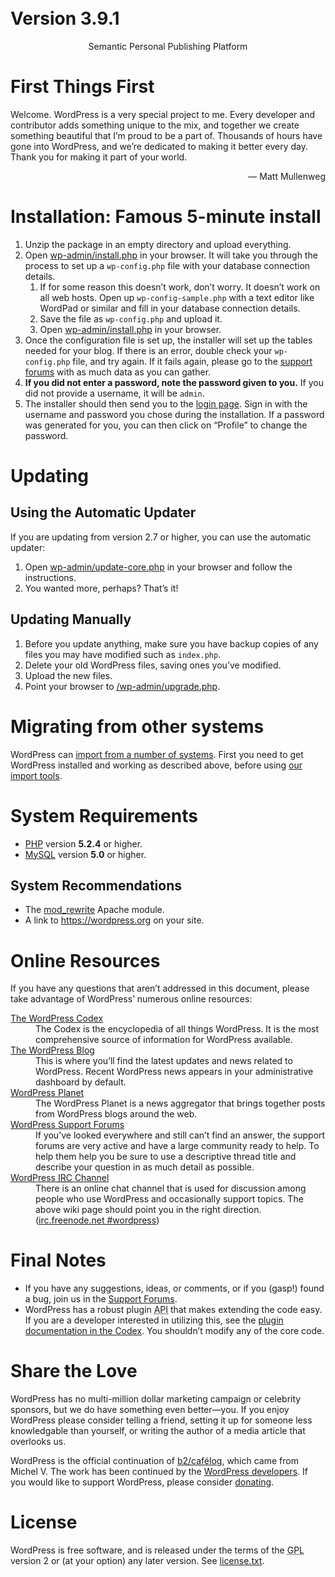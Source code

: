 <html>
<head>
    <meta name="viewport" content="width=device-width" />
    <meta http-equiv="Content-Type" content="text/html; charset=utf-8" />
    <title>WordPress &#8250; ReadMe</title>
    <link rel="stylesheet" href="wp-admin/css/install.css?ver=20100228" type="text/css" />
</head>
<body>
<h1 id="logo">
    <br /> Version 3.9.1
</h1>
<p style="text-align: center">Semantic Personal Publishing Platform</p>

<h1>First Things First</h1>
<p>Welcome. WordPress is a very special project to me. Every developer and contributor adds something unique to the mix, and together we create something beautiful that I&#8217;m proud to be a part of. Thousands of hours have gone into WordPress, and we&#8217;re dedicated to making it better every day. Thank you for making it part of your world.</p>
<p style="text-align: right">&#8212; Matt Mullenweg</p>

<h1>Installation: Famous 5-minute install</h1>
<ol>
    <li>Unzip the package in an empty directory and upload everything.</li>
    <li>Open <span class="file"><a href="wp-admin/install.php">wp-admin/install.php</a></span> in your browser. It will take you through the process to set up a <code>wp-config.php</code> file with your database connection details.
        <ol>
            <li>If for some reason this doesn&#8217;t work, don&#8217;t worry. It doesn&#8217;t work on all web hosts. Open up <code>wp-config-sample.php</code> with a text editor like WordPad or similar and fill in your database connection details.</li>
            <li>Save the file as <code>wp-config.php</code> and upload it.</li>
            <li>Open <span class="file"><a href="wp-admin/install.php">wp-admin/install.php</a></span> in your browser.</li>
        </ol>
    </li>
    <li>Once the configuration file is set up, the installer will set up the tables needed for your blog. If there is an error, double check your <code>wp-config.php</code> file, and try again. If it fails again, please go to the <a href="https://wordpress.org/support/" title="WordPress support">support forums</a> with as much data as you can gather.</li>
    <li><strong>If you did not enter a password, note the password given to you.</strong> If you did not provide a username, it will be <code>admin</code>.</li>
    <li>The installer should then send you to the <a href="wp-login.php">login page</a>. Sign in with the username and password you chose during the installation. If a password was generated for you, you can then click on &#8220;Profile&#8221; to change the password.</li>
</ol>

<h1>Updating</h1>
<h2>Using the Automatic Updater</h2>
<p>If you are updating from version 2.7 or higher, you can use the automatic updater:</p>
<ol>
    <li>Open <span class="file"><a href="wp-admin/update-core.php">wp-admin/update-core.php</a></span> in your browser and follow the instructions.</li>
    <li>You wanted more, perhaps? That&#8217;s it!</li>
</ol>

<h2>Updating Manually</h2>
<ol>
    <li>Before you update anything, make sure you have backup copies of any files you may have modified such as <code>index.php</code>.</li>
    <li>Delete your old WordPress files, saving ones you&#8217;ve modified.</li>
    <li>Upload the new files.</li>
    <li>Point your browser to <span class="file"><a href="wp-admin/upgrade.php">/wp-admin/upgrade.php</a>.</span></li>
</ol>

<h1>Migrating from other systems</h1>
<p>WordPress can <a href="http://codex.wordpress.org/Importing_Content">import from a number of systems</a>. First you need to get WordPress installed and working as described above, before using <a href="wp-admin/import.php" title="Import to WordPress">our import tools</a>.</p>

<h1>System Requirements</h1>
<ul>
    <li><a href="http://php.net/">PHP</a> version <strong>5.2.4</strong> or higher.</li>
    <li><a href="http://www.mysql.com/">MySQL</a> version <strong>5.0</strong> or higher.</li>
</ul>

<h2>System Recommendations</h2>
<ul>
    <li>The <a href="http://httpd.apache.org/docs/2.2/mod/mod_rewrite.html">mod_rewrite</a> Apache module.</li>
    <li>A link to <a href="https://wordpress.org/">https://wordpress.org</a> on your site.</li>
</ul>

<h1>Online Resources</h1>
<p>If you have any questions that aren&#8217;t addressed in this document, please take advantage of WordPress&#8217; numerous online resources:</p>
<dl>
    <dt><a href="http://codex.wordpress.org/">The WordPress Codex</a></dt>
        <dd>The Codex is the encyclopedia of all things WordPress. It is the most comprehensive source of information for WordPress available.</dd>
    <dt><a href="https://wordpress.org/news/">The WordPress Blog</a></dt>
        <dd>This is where you&#8217;ll find the latest updates and news related to WordPress. Recent WordPress news appears in your administrative dashboard by default.</dd>
    <dt><a href="http://planet.wordpress.org/">WordPress Planet</a></dt>
        <dd>The WordPress Planet is a news aggregator that brings together posts from WordPress blogs around the web.</dd>
    <dt><a href="https://wordpress.org/support/">WordPress Support Forums</a></dt>
        <dd>If you&#8217;ve looked everywhere and still can&#8217;t find an answer, the support forums are very active and have a large community ready to help. To help them help you be sure to use a descriptive thread title and describe your question in as much detail as possible.</dd>
    <dt><a href="http://codex.wordpress.org/IRC">WordPress <abbr title="Internet Relay Chat">IRC</abbr> Channel</a></dt>
        <dd>There is an online chat channel that is used for discussion among people who use WordPress and occasionally support topics. The above wiki page should point you in the right direction. (<a href="irc://irc.freenode.net/wordpress">irc.freenode.net #wordpress</a>)</dd>
</dl>

<h1>Final Notes</h1>
<ul>
    <li>If you have any suggestions, ideas, or comments, or if you (gasp!) found a bug, join us in the <a href="https://wordpress.org/support/">Support Forums</a>.</li>
    <li>WordPress has a robust plugin <abbr title="application programming interface">API</abbr> that makes extending the code easy. If you are a developer interested in utilizing this, see the <a href="http://codex.wordpress.org/Plugin_API" title="WordPress plugin API">plugin documentation in the Codex</a>. You shouldn&#8217;t modify any of the core code.</li>
</ul>

<h1>Share the Love</h1>
<p>WordPress has no multi-million dollar marketing campaign or celebrity sponsors, but we do have something even better&#8212;you. If you enjoy WordPress please consider telling a friend, setting it up for someone less knowledgable than yourself, or writing the author of a media article that overlooks us.</p>

<p>WordPress is the official continuation of <a href="http://cafelog.com/">b2/caf&#233;log</a>, which came from Michel V. The work has been continued by the <a href="https://wordpress.org/about/">WordPress developers</a>. If you would like to support WordPress, please consider <a href="https://wordpress.org/donate/" title="Donate to WordPress">donating</a>.</p>

<h1>License</h1>
<p>WordPress is free software, and is released under the terms of the <abbr title="GNU General Public License">GPL</abbr> version 2 or (at your option) any later version. See <a href="license.txt">license.txt</a>.</p>

</body>
</html>
